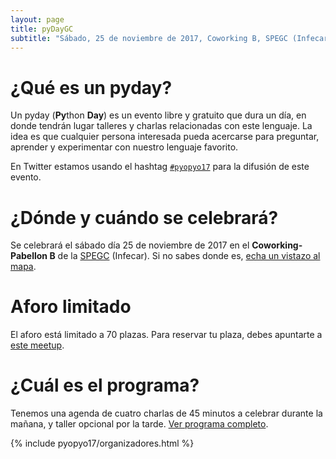 ```yaml
---
layout: page
title: pyDayGC
subtitle: "Sábado, 25 de noviembre de 2017, Coworking B, SPEGC (Infecar)"
---
```


# ¿Qué es un pyday?

Un pyday (**Py**thon **Day**) es un evento libre y gratuito que dura un día, en donde
tendrán lugar talleres y charlas relacionadas con este lenguaje. La idea es que
cualquier persona interesada pueda acercarse para preguntar, aprender y
experimentar con nuestro lenguaje favorito.

En Twitter estamos usando el hashtag [`#pyopyo17`](https://twitter.com/hashtag/pyopyo17) para la difusión de este evento.

# ¿Dónde y cuándo se celebrará?

Se celebrará el sábado día 25 de noviembre de 2017 en el **Coworking-Pabellon B**
de la [SPEGC](http://www.spegc.org/) (Infecar). Si no sabes donde es, [echa un vistazo al mapa](mapa).

# Aforo limitado

El aforo está limitado a 70 plazas.
Para reservar tu plaza, debes apuntarte a [este meetup](https://www.meetup.com/es-ES/SPEGC-Sociedad-de-Promocion-Economica-de-Gran-Canaria/events/244783622/?eventId=244783622).

# ¿Cuál es el programa?

Tenemos una agenda de cuatro charlas de 45 minutos a celebrar durante la mañana, y taller opcional por la tarde.  [Ver programa completo](programa).

{% include pyopyo17/organizadores.html %}

